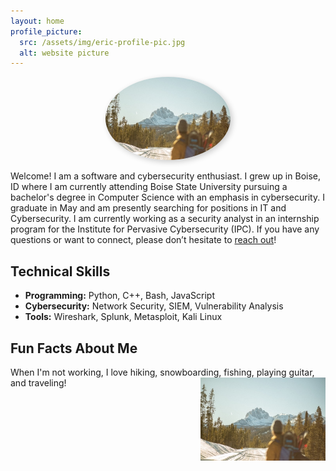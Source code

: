 ```yaml
---
layout: home
profile_picture:
  src: /assets/img/eric-profile-pic.jpg
  alt: website picture
---
```

<div style="text-align: center;">
  <img src="/assets/img/eric-profile-pic.jpg" alt="Eric Johnson" style="width: 200px; border-radius: 50%; box-shadow: 3px 3px 10px rgba(0,0,0,0.2);">
</div>

<p>
  Welcome! I am a software and cybersecurity enthusiast. I grew up in Boise, ID where I am currently attending Boise State University pursuing a bachelor's degree in Computer Science with an emphasis in cybersecurity. I graduate in May and am presently searching for positions in IT and Cybersecurity. I am currently working as a security analyst in an internship program for the Institute for Pervasive Cybersecurity (IPC). If you have any questions or want to connect, please don’t hesitate to <a href="mailto:ericjohnson@ericjtech.com">reach out</a>!
</p>


<h2>Technical Skills</h2>
<ul>
  <li><strong>Programming:</strong> Python, C++, Bash, JavaScript</li>
  <li><strong>Cybersecurity:</strong> Network Security, SIEM, Vulnerability Analysis</li>
  <li><strong>Tools:</strong> Wireshark, Splunk, Metasploit, Kali Linux</li>
</ul>


<h2>Fun Facts About Me</h2>
<p>
  When I'm not working, I love hiking, snowboarding, fishing, playing guitar, and traveling!
    <img src="/assets/img/eric-profile-pic.jpg" alt="Another Image" style="float: right; width: 200px; margin-left: 20px;">
</p>